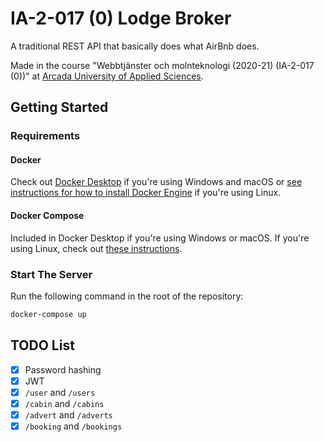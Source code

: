 # IA-2-017 (0) Lodge Broker

A traditional REST API that basically does what AirBnb does.

Made in the course "Webbtjänster och molnteknologi (2020-21) (IA-2-017 (0))" at [Arcada University of Applied Sciences](https://www.arcada.fi/en).

## Getting Started

### Requirements

#### Docker

Check out [Docker Desktop](https://www.docker.com/products/docker-desktop) if you're using Windows and macOS or [see instructions for how to install Docker Engine](https://docs.docker.com/engine/install/#server) if you're using Linux.

#### Docker Compose

Included in Docker Desktop if you're using Windows or macOS. If you're using Linux, check out [these instructions](https://docs.docker.com/compose/install/#install-compose).

### Start The Server

Run the following command in the root of the repository:

```bash
docker-compose up
```

## TODO List

- [x] Password hashing
- [x] JWT
- [x] `/user` and `/users`
- [x] `/cabin` and `/cabins`
- [x] `/advert` and `/adverts`
- [x] `/booking` and `/bookings`

